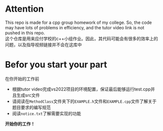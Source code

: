 # Attention
 This repo is made for a cpp group homework of my college. So, the code may have lots of problems in efficiency, and the tutor video link is not pushed in this repo.  
 这个仓库是用来应付学校的c++小组作业。因此，其代码可能会有很多的效率上的问题，以及指导视频链接并不会在这库中
# Befor you start your part
  在你开始的工作前
  - 根据tutor video完成vs2022项目的环境配置，保证最后能够运行test.cpp并且生成src文件
  - 请阅读在`MethodClass`文件夹下的`EXAMPLE.h`文件和`EXAMPLE.cpp`文件了解关于题目要求的编写规范
  - 阅读`notice.txt`了解需要实现的功能

  **开始你的工作！**
